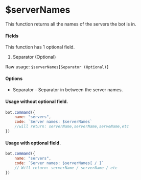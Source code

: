 # $serverNames

This function returns all the names of the servers the bot is in.

#### Fields

This function has 1 optional field.

1. Separator \(Optional\)

Raw usage: `$serverNames[Separator (Optional)]`

#### Options

* Separator - Separator in between the server names.

#### Usage without optional field.

```javascript
bot.command({
    name: "servers",
    code: `Server names: $serverNames`
    //will return: serverName,serverName,serveName,etc
})
```

#### Usage with optional field.

```javascript
bot.command({
    name: "servers",
    code: `Server names: $serverNames[ / ]`
    // Will return: serverName / serverName / etc
})
```

